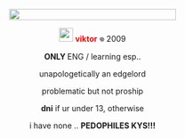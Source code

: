 <p align="center">
<img src="https://gifcity.carrd.co/assets/images/gallery39/6130186d.gif?v=52814815" 
     width="300" 
     height="20" />
</p>

<p align="center">
<img src="https://gifcity.carrd.co/assets/images/gallery78/8ddc28ed.gif?v=52814815" width="25" height="25" /> <b><font color="red">  viktor </font></b> 𖦹 2009 
</p>

<p align="center">
<b>ONLY </b> ENG / learning esp.. </p>

<p align="center">
unapologetically an edgelord </p>
<p align="center">
  problematic but not proship  </p>
<p align="center">
<b>dni</b> if ur under 13, otherwise </p>
<p align="center">
i have none .. <b>PEDOPHILES KYS!!!</b> </p>

<p align="center">
<img src="https://gifcity.carrd.co/assets/images/gallery246/8da0d2ae.png?v=52814815" width="20" height="10" />
</p>
